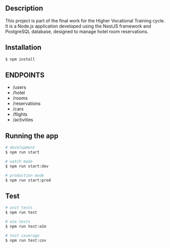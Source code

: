 ## Description

This project is part of the final work for the Higher Vocational Training cycle. It is a Node.js application developed using the NestJS framework and PostgreSQL database, designed to manage hotel room reservations.

## Installation

```bash
$ npm install
```

## ENDPOINTS

- /users
- /hotel
- /rooms
- /reservations
- /cars
- /flights
- /activities

## Running the app

```bash
# development
$ npm run start

# watch mode
$ npm run start:dev

# production mode
$ npm run start:prod
```

## Test

```bash
# unit tests
$ npm run test

# e2e tests
$ npm run test:e2e

# test coverage
$ npm run test:cov
```
